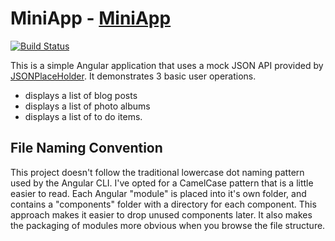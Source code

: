 # MiniApp - [MiniApp](https://angular-demos.github.io/mini-app/)

[![Build Status](https://travis-ci.org/angular-demos/mini-app.svg?branch=master)](https://travis-ci.org/angular-demos/mini-app)

This is a simple Angular application that uses a mock JSON API provided by [JSONPlaceHolder](https://jsonplaceholder.typicode.com/).
It demonstrates 3 basic user operations.

- displays a list of blog posts
- displays a list of photo albums
- displays a list of to do items.


## File Naming Convention

This project doesn't follow the traditional lowercase dot naming pattern used by the Angular CLI. 
I've opted for a CamelCase pattern that is a little easier to read. Each Angular "module" is placed 
into it's own folder, and contains a "components" folder with a directory for each component. This 
approach makes it easier to drop unused components later. It also makes the packaging of modules 
more obvious when you browse the file structure.
